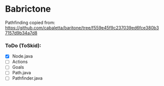 # Babrictone

Pathfinding copied from: https://github.com/cabaletta/baritone/tree/f559e45f9c237039ed6fce380b37157d9b34a7d8

### ToDo (ToSkid):
- [X] Node.java
- [ ] Actions
- [ ] Goals
- [ ] Path.java
- [ ] Pathfinder.java
